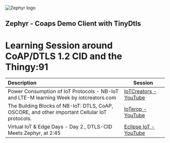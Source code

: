 ![Zephyr logo](https://github.com/zephyrproject-rtos/zephyr/raw/main/doc/_static/images/kite.png)

## Zephyr - Coaps Demo Client with TinyDtls

# Learning Session around CoAP/DTLS 1.2 CID and the Thingy:91

| Description | Session |
| :- | - |
| Power Consumption of IoT Protocols - NB-IoT and LTE-M learning Week by iotcreators.com | [IoTCreators - YouTube](https://www.youtube.com/watch?v=dejs5yMg9UI) |
| The Building Blocks of NB-IoT: DTLS, CoAP, OSCORE, and other important Cellular IoT protocols. | [IoTerop - YouTube](https://www.youtube.com/watch?v=f7GOX3pMsGo) |
| Virtual IoT & Edge Days - Day 2., DTLS-CID Meets Zephyr, at 2:45   | [Eclipse IoT - YouTube](https://www.youtube.com/watch?v=coVVMFDExKk) |
